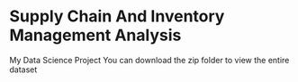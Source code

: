 # Supply Chain And Inventory Management Analysis
My Data Science Project
You can download the zip folder to view the entire dataset
